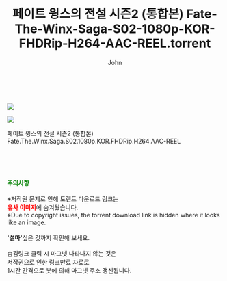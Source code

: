 ﻿---
layout: post
title:  "    페이트 윙스의 전설 시즌2 (통합본) Fate-The-Winx-Saga-S02-1080p-KOR-FHDRip-H264-AAC-REEL.torrent"
author: John
categories: [ 드라마 ]
tags: [  ]
image: https://torrentrj52.com/uploadfile/full/1be1e1469f8c44826cfc4b7a8d84b6f6579ec84f.jpg"/></p><p><img src="https://torrentrj52.com/uploadfile/full/21e64d780956280b6185a854c4faa870b7aefe67.jpg 
description: "    페이트 윙스의 전설 시즌2 (통합본) Fate-The-Winx-Saga-S02-1080p-KOR-FHDRip-H264-AAC-REEL torrent 정보 공유"
toc: true
toc_sticky: true
---

<br>
<p><img src="https://torrentrj52.com/uploadfile/full/1be1e1469f8c44826cfc4b7a8d84b6f6579ec84f.jpg"/></p><p><img src="https://torrentrj52.com/uploadfile/full/21e64d780956280b6185a854c4faa870b7aefe67.jpg"/></p>
 페이트 윙스의 전설 시즌2 (통합본) Fate.The.Winx.Saga.S02.1080p.KOR.FHDRip.H264.AAC-REEL  
    
<br><br><br>
<p data-ke-size="size16"><b><span style="color: green;">주의사항</span></b><br /><br />※저작권 문제로 인해 토렌트 다운로드 링크는<br /><b><span style="color: red;">유사 이미지</span></b>에 숨겨뒀습니다.<br />※Due to copyright issues, the torrent download link is hidden where it looks like an image.<br /><br /><b>'설마'</b>싶은 것까지 확인해 보세요.<br /><br />숨김링크 클릭 시 마그넷 나타나지 않는 것은<br />저작권으로 인한 링크만료 자료로<br />1시간 간격으로 봇에 의해 마그넷 주소 갱신됩니다.</p>
